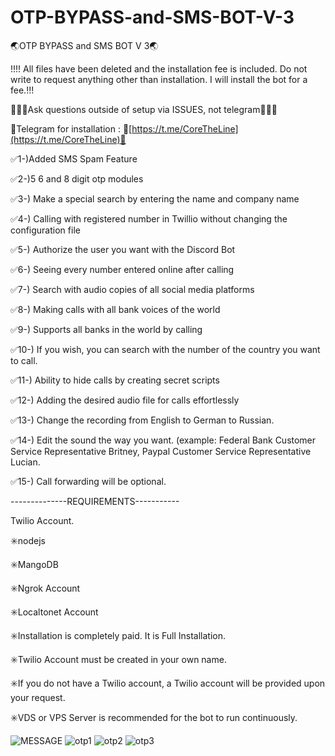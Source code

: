 # OTP-BYPASS-and-SMS-BOT-V-3
🌏OTP BYPASS and SMS BOT V 3🌏

!!!! All files have been deleted and the installation fee is included. Do not write to request anything other than installation.
I will install the bot for a fee.!!!

👨‍👨‍👦‍Ask questions outside of setup via ISSUES, not telegram👨‍👨‍👦

👘Telegram for installation : 🤖[https://t.me/CoreTheLine](https://t.me/CoreTheLine)🤖



✅1-)Added SMS Spam Feature

✅2-)5 6 and 8 digit otp modules 

✅3-) Make a special search by entering the name and company name

✅4-) Calling with registered number in Twillio without changing the configuration file

✅5-) Authorize the user you want with the Discord Bot

✅6-) Seeing every number entered online after calling

✅7-) Search with audio copies of all social media platforms

✅8-) Making calls with all bank voices of the world

✅9-) Supports all banks in the world by calling

✅10-) If you wish, you can search with the number of the country you want to call.

✅11-) Ability to hide calls by creating secret scripts

✅12-) Adding the desired audio file for calls effortlessly

✅13-) Change the recording from English to German to Russian.

✅14-) Edit the sound the way you want. (example: Federal Bank Customer Service Representative Britney, Paypal Customer Service Representative Lucian.

✅15-) Call forwarding will be optional.

--------------REQUIREMENTS-----------

Twilio Account.

✳️nodejs

✳️MangoDB

✳️Ngrok Account

✳️Localtonet Account

✳️Installation is completely paid. It is Full Installation.

✳️Twilio Account must be created in your own name.

✳️If you do not have a Twilio account, a Twilio account will be provided upon your request.

✳️VDS or VPS Server is recommended for the bot to run continuously.

![MESSAGE](https://user-images.githubusercontent.com/92768020/197740599-adae458e-2d4c-46fc-b0c3-8507eccd1d3b.png)
![otp1](https://user-images.githubusercontent.com/92768020/197740604-5b03f01d-a278-4279-9df5-fd8c5de953ed.png)
![otp2](https://user-images.githubusercontent.com/92768020/197740609-71053a17-5487-4c87-b858-b14ed69e86ae.png)
![otp3](https://user-images.githubusercontent.com/92768020/197740615-e6f202ae-4b9f-4dd2-a1c8-d327b0329690.png)
